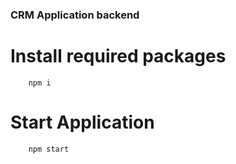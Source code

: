 ### CRM Application backend

# Install required packages
```
    npm i
```
# Start Application
``` 
    npm start
```